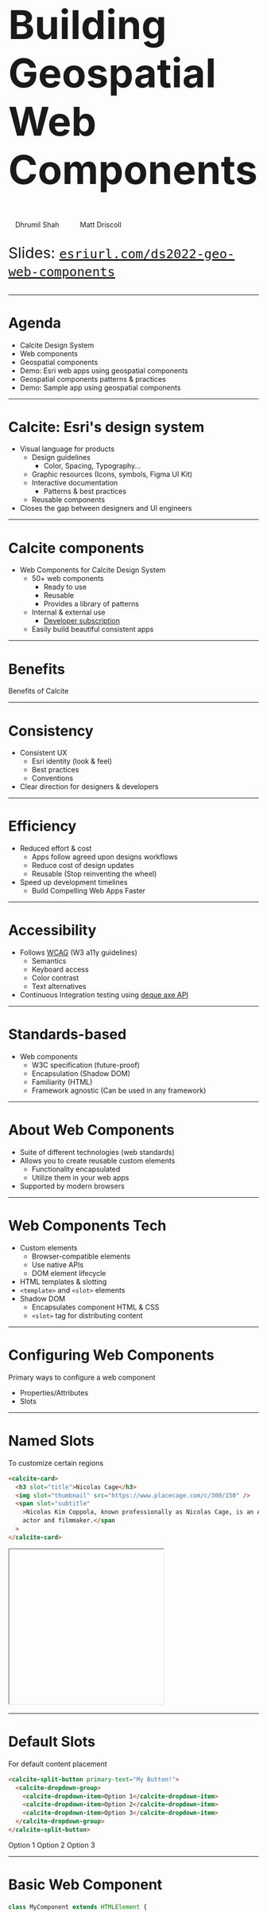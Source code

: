 <!-- .slide: data-background="img/2022/dev-summit/bg-1.png" data-background-size="cover" -->

<h1 style="text-align: left; font-size: 80px;">Building Geospatial Web Components</h1>

<p style="display: flex; line-height: normal; gap: 14px; color: var(--r-section-subhead-color);"><calcite-avatar scale="l" full-name="Dhrumil Shah" thumbnail="./img/dhrumil.jpeg"></calcite-avatar>Dhrumil Shah<calcite-avatar style="margin-left: 14px" scale="l" full-name="Matt Driscoll" thumbnail="./img/matt.jpeg"></calcite-avatar>Matt Driscoll </p>

<p style="text-align: left; font-size: 30px;">Slides: <a href="https://esriurl.com/ds2022-geo-web-components"><code>esriurl.com/ds2022-geo-web-components</code></a></p>

---

# Agenda

- Calcite Design System <!-- Matt -->
- Web components <!-- Matt -->
- Geospatial components <!-- Matt: Intro/background: how this got started. -->
- Demo: Esri web apps using geospatial components
- Geospatial components patterns & practices <!-- Here we talk about patterns, best practices, jsapi intergration, etc -->
- Demo: Sample app using geospatial components

---

<!-- .slide: data-background="img/2022/dev-summit/bg-7.png" data-background-size="cover" -->

# Calcite: Esri's design system

- Visual language for products
  - Design guidelines
    - Color, Spacing, Typography...
  - Graphic resources (Icons, symbols, Figma UI Kit)
  - Interactive documentation
    - Patterns & best practices
  - Reusable components
- Closes the gap between designers and UI engineers

---

# Calcite components

- Web Components for Calcite Design System
  - 50+ web components
    - Ready to use
    - Reusable
    - Provides a library of patterns
  - Internal & external use
    - [Developer subscription](https://developers.arcgis.com/pricing/build-arcgis-solutions/)
  - Easily build beautiful consistent apps

---

# Benefits

Benefits of Calcite

---

# Consistency <calcite-icon icon="thumbs-up"></calcite-icon>

- Consistent UX
  - Esri identity (look & feel)
  - Best practices
  - Conventions
- Clear direction for designers & developers

---

# Efficiency <calcite-icon icon="thumbs-up"></calcite-icon>

- Reduced effort & cost
  - Apps follow agreed upon designs workflows
  - Reduce cost of design updates
  - Reusable (Stop reinventing the wheel)
- Speed up development timelines
  - Build Compelling Web Apps Faster

---

# Accessibility <calcite-icon icon="thumbs-up"></calcite-icon>

- Follows [WCAG](https://www.w3.org/WAI/standards-guidelines/wcag/) (W3 a11y guidelines)
  - Semantics
  - Keyboard access
  - Color contrast
  - Text alternatives
- Continuous Integration testing using [deque axe API](https://www.deque.com/)

---

# Standards-based <calcite-icon icon="thumbs-up"></calcite-icon>

- Web components
  - W3C specification (future-proof)
  - Encapsulation (Shadow DOM)
  - Familiarity (HTML)
  - Framework agnostic (Can be used in any framework)

---

<!-- .slide: data-background="img/2022/dev-summit/bg-7.png" data-background-size="cover" -->

# About Web Components

- Suite of different technologies (web standards)
- Allows you to create reusable custom elements
  - Functionality encapsulated
  - Utilize them in your web apps
- Supported by modern browsers

---

# Web Components Tech

- Custom elements
  - Browser-compatible elements
  - Use native APIs
  - DOM element lifecycle
- HTML templates & slotting
- `<template>` and `<slot>` elements
- Shadow DOM
  - Encapsulates component HTML & CSS
  - `<slot>` tag for distributing content

---

# Configuring Web Components

Primary ways to configure a web component

- Properties/Attributes
- Slots

---

# Named Slots

To customize certain regions

```html
<calcite-card>
  <h3 slot="title">Nicolas Cage</h3>
  <img slot="thumbnail" src="https://www.placecage.com/c/300/150" />
  <span slot="subtitle"
    >Nicolas Kim Coppola, known professionally as Nicolas Cage, is an American
    actor and filmmaker.</span
  >
</calcite-card>
```

<iframe width="310" height="310" data-src="snippets/card.html" data-preload scrolling="no"></iframe>

---

# Default Slots

For default content placement

```html
<calcite-split-button primary-text="My Button!">
  <calcite-dropdown-group>
    <calcite-dropdown-item>Option 1</calcite-dropdown-item>
    <calcite-dropdown-item>Option 2</calcite-dropdown-item>
    <calcite-dropdown-item>Option 3</calcite-dropdown-item>
  </calcite-dropdown-group>
</calcite-split-button>
```

<calcite-split-button primary-text="My Button!">
  <calcite-dropdown-group>
    <calcite-dropdown-item>Option 1</calcite-dropdown-item>
    <calcite-dropdown-item>Option 2</calcite-dropdown-item>
    <calcite-dropdown-item>Option 3</calcite-dropdown-item>
  </calcite-dropdown-group>
</calcite-split-button>

---

# Basic Web Component

```js
class MyComponent extends HTMLElement {
  connectedCallback() {
    this.innerHTML = `<h1>Hello world</h1>`;
  }
}

customElements.define("my-component", MyComponent);
```

---

<!-- .slide: data-background="img/2022/dev-summit/bg-7.png" data-background-size="cover" -->

# Building Web Components

How we're building web components

---

# Stencil.js

[![Stencil.js](img/stencil-logo.png)](https://stenciljs.com/)

- Toolchain for building Design Systems
- Ionic Framework team
- Compiles Web Components
- Virtual DOM, Typescript and JSX
- [Getting Started](https://stenciljs.com/docs/getting-started)

---

# Basic Component Class

```jsx
import { Component, Prop, h } from "@stencil/core";

@Component({
  tag: "my-first-component",
})
export class MyComponent {
  // Name should be a public property on component
  @Prop() name: string;

  render() {
    return <p>My name is {this.name}</p>;
  }
}
```

---

# Basic Component HTML Markup

```html
<my-first-component name="Matt"></my-first-component>
```

When rendered, the browser will display "My name is Matt"

---

# Geospatial Components

- Map Viewer(2019)
  - Major browsers started supporting web components
  - Calcite design system
- Re-use entire workflows in the new map viewer and other applications
- Framework agnostic

---

# Geospatial Components Composition

- Composed of
  - ArcGIS JS API
  - Calcite Design System components
- Built as a web component
  - Stencil.js

---

# Map viewer setup

- Host application
  - Maquette.js
- Geospatial web components/Micro-Frontends
  - Popup configurator
  - Effects
  - Sketch
  - Charts
  - etc...

---

# Demo: Esri web apps using geospatial components

---

# Geospatial components patterns & practices

- Map Viewer is built as a micro frontend based application as a composition of features developed as web components by different teams.
  - Example: Charts authoring and rendering components were built by a team and it was integrated to Map Viewer.

- Micro frontend composition in the browser: Using Web Components provides us a client-side composition approach to compose these different features to map viewer.

- Benefits of Micro frontend Architecture
  - Independence: In a traditional monolithic architecture, The application is tied to one single framework, whereas in Micro frontend approach the components like charts, popups can chose their own technology stack, are self-contained and independently upgradable.
  - Easier change management: Since we are building smaller component based micro apps which are independent from the application it simplifies change management.
  - Speed of Development: The autonomy in decision making allows the component teams to deliver the features much more faster than the traditional model.
  - Mission Focussed: Each feature being built as Micro Applications using web component means it is more focussed in its mission to develop, test and refactor than monolith.

- Best Practices and Patterns

  - Shared Design System: As multiple teams are building components to use in Map Viewer like large application , having a shared design system like calcite components becomes important to provide consistent look and feel across all frontend components.
  - "Props Down, Events Up" communication pattern is used from the MapViewer App to pass different required properties in each micro app based components.
  - It is recommended the Components get the application state via Props than having shared state with the Application Shell.

-

---

# Demo: Sample app using geospatial components

TODO

---

<!-- .slide: data-background="img/2022/dev-summit/bg-7.png" data-background-size="cover" -->

# Questions? 🤔

---

<!-- .slide: data-background="img/2022/dev-summit/bg-7.png" data-background-size="cover" -->

Please provide your feedback for this session by clicking on the session survey link directly below the video.

<!-- .element: style="margin: 0 20%;" -->

---

<!-- .slide: data-background="img/2022/dev-summit/bg-8.png" data-background-size="cover" -->

---

<h1 style="text-align: left; font-size: 48px;">Section Header</h1>
<p style="text-align: left; font-size: 24px; color: var(--r-section-subhead-color);">Section Subhead</p>

---

<h2 data-id="code-title">Code Example</h2>
<pre data-id="code-animation"><code class="hljs" data-trim data-line-numbers>
import React, { useState } from 'react';

function Example() {
const [count, setCount] = useState(0);
return (
...
);
}
</code></pre>
